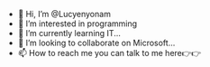 - 👋 Hi, I’m @Lucyenyonam
- 👀 I’m interested in programming 
- 🌱 I’m currently learning IT...
- 💞️ I’m looking to collaborate on Microsoft...
- 📫 How to reach me you can talk to me here👉👉

<!---
Lucyenyonam/Lucyenyonam is a ✨ special ✨ repository because its `README.md` (this file) appears on your GitHub profile.
You can click the Preview link to take a look at your changes.
--->
